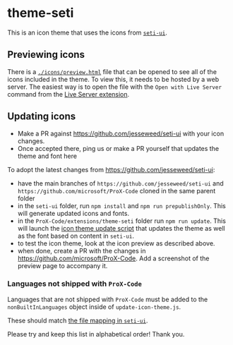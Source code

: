 # theme-seti

This is an icon theme that uses the icons from [`seti-ui`](https://github.com/jesseweed/seti-ui).

## Previewing icons

There is a [`./icons/preview.html`](./icons/preview.html) file that can be opened to see all of the icons included in the theme.
To view this, it needs to be hosted by a web server. The easiest way is to open the file with the `Open with Live Server` command from the [Live Server extension](https://marketplace.visualstudio.com/items?itemName=ritwickdey.LiveServer).


## Updating icons

- Make a PR against https://github.com/jesseweed/seti-ui with your icon changes.
- Once accepted there, ping us or make a PR yourself that updates the theme and font here

To adopt the latest changes from https://github.com/jesseweed/seti-ui:

- have the main branches of `https://github.com/jesseweed/seti-ui` and `https://github.com/microsoft/ProX-Code` cloned in the same parent folder
- in the `seti-ui` folder, run `npm install` and `npm run prepublishOnly`. This will generate updated icons and fonts.
- in the `ProX-Code/extensions/theme-seti` folder run  `npm run update`. This will launch the [icon theme update script](build/update-icon-theme.js) that updates the theme as well as the font based on content in `seti-ui`.
- to test the icon theme, look at the icon preview as described above.
- when done, create a PR with the changes in https://github.com/microsoft/ProX-Code.
Add a screenshot of the preview page to accompany it.


### Languages not shipped with `ProX-Code`

Languages that are not shipped with `ProX-Code` must be added to the `nonBuiltInLanguages` object inside of `update-icon-theme.js`.

These should match [the file mapping in `seti-ui`](https://github.com/jesseweed/seti-ui/blob/master/styles/components/icons/mapping.less).

Please try and keep this list in alphabetical order! Thank you.

